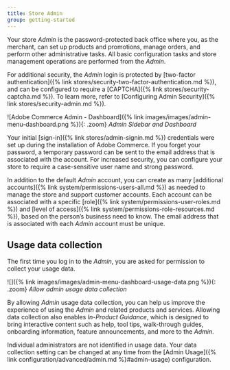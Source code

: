 ```yaml
---
title: Store Admin
group: getting-started
---
```


Your store _Admin_ is the password-protected back office where you, as the merchant, can set up products and promotions, manage orders, and perform other administrative tasks. All basic configuration tasks and store management operations are performed from the _Admin_.

For additional security, the _Admin_ login is protected by [two-factor authentication]({% link stores/security-two-factor-authentication.md %}), and can be configured to require a [CAPTCHA]({% link stores/security-captcha.md %}). To learn more, refer to [Configuring Admin Security]({% link stores/security-admin.md %}).

![Adobe Commerce Admin - Dashboard]({% link images/images/admin-menu-dashboard.png %}){: .zoom}
_Admin Sidebar and Dashboard_

Your initial [sign-in]({% link stores/admin-signin.md %}) credentials were set up during the installation of Adobe Commerce. If you forget your password, a temporary password can be sent to the email address that is associated with the account. For increased security, you can configure your store to require a case-sensitive user name and strong password.

In addition to the default _Admin_ account, you can create as many [additional accounts]({% link system/permissions-users-all.md %}) as needed to manage the store and support customer accounts. Each account can be associated with a specific [role]({% link system/permissions-user-roles.md %}) and [level of access]({% link system/permissions-role-resources.md %}), based on the person’s business need to know. The email address that is associated with each _Admin_ account must be unique.

## Usage data collection

The first time you log in to the _Admin_, you are asked for permission to collect your usage data.

![]({% link images/images/admin-menu-dashboard-usage-data.png %}){: .zoom}
_Allow admin usage data collection_

By allowing _Admin_ usage data collection, you can help us improve the experience of using the _Admin_ and related products and services. Allowing data collection also enables _In-Product Guidance_, which is designed to bring interactive content such as help, tool tips, walk-through guides, onboarding information, feature announcements, and more to the _Admin_.

Individual administrators are not identified in usage data. Your data collection setting can be changed at any time from the [Admin Usage]({% link configuration/advanced/admin.md %}#admin-usage) configuration.
